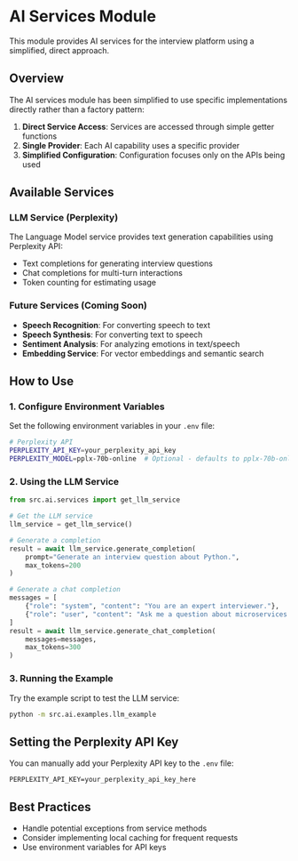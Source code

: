 # AI Services Module

This module provides AI services for the interview platform using a simplified, direct approach.

## Overview

The AI services module has been simplified to use specific implementations directly rather than a factory pattern:

1. **Direct Service Access**: Services are accessed through simple getter functions
2. **Single Provider**: Each AI capability uses a specific provider
3. **Simplified Configuration**: Configuration focuses only on the APIs being used

## Available Services

### LLM Service (Perplexity)

The Language Model service provides text generation capabilities using Perplexity API:

- Text completions for generating interview questions
- Chat completions for multi-turn interactions
- Token counting for estimating usage

### Future Services (Coming Soon)

- **Speech Recognition**: For converting speech to text
- **Speech Synthesis**: For converting text to speech
- **Sentiment Analysis**: For analyzing emotions in text/speech
- **Embedding Service**: For vector embeddings and semantic search

## How to Use

### 1. Configure Environment Variables

Set the following environment variables in your `.env` file:

```bash
# Perplexity API
PERPLEXITY_API_KEY=your_perplexity_api_key
PERPLEXITY_MODEL=pplx-70b-online  # Optional - defaults to pplx-70b-online
```

### 2. Using the LLM Service

```python
from src.ai.services import get_llm_service

# Get the LLM service
llm_service = get_llm_service()

# Generate a completion
result = await llm_service.generate_completion(
    prompt="Generate an interview question about Python.",
    max_tokens=200
)

# Generate a chat completion
messages = [
    {"role": "system", "content": "You are an expert interviewer."},
    {"role": "user", "content": "Ask me a question about microservices."}
]
result = await llm_service.generate_chat_completion(
    messages=messages,
    max_tokens=300
)
```

### 3. Running the Example

Try the example script to test the LLM service:

```bash
python -m src.ai.examples.llm_example
```

## Setting the Perplexity API Key

You can manually add your Perplexity API key to the `.env` file:

```
PERPLEXITY_API_KEY=your_perplexity_api_key_here
```

## Best Practices

- Handle potential exceptions from service methods
- Consider implementing local caching for frequent requests
- Use environment variables for API keys 